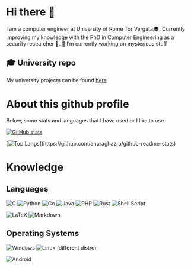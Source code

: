 # Hi there 👋
I am a computer engineer at University of Rome Tor Vergata🎓. Currently improving my knowledge with the PhD in Computer Engineering as a security researcher 🌱.
🔭 I’m currently working on mysterious stuff

## 🎓 University repo

My university projects can be found [here](https://github.com/orgs/ConteCvmaUniversity/repositories)

# About this github profile
Below, some stats and languages that I have used or I like to use <br>

[![GitHub stats](https://github-readme-stats.vercel.app/api?username=IlConteCvma&count_private=true&theme=ambient_gradient&include_orgs=true&show_icons=true&role=OWNER,ORGANIZATION_MEMBER,COLLABORATOR)](https://github.com/anuraghazra/github-readme-stats)

[![Top Langs]([https://github-readme-stats.vercel.app/api/top-langs/?username=IlConteCvma&layout=compact&theme=ambient_gradient&include_orgs=true&count_private=true&show_icons=true&role=OWNER,ORGANIZATION_MEMBER,COLLABORATOR](https://github-readme-stats-git-masterorgs-github-readme-stats-team.vercel.app/api/top-langs/?username=IlConteCvma&layout=compact&theme=transparent&include_orgs=true&count_private=true&langs_count=10&bg_color=1f1e1e))](https://github.com/anuraghazra/github-readme-stats)

# Knowledge

## Languages
![C](https://img.shields.io/badge/c-%2300599C.svg?style=for-the-badge&logo=c&logoColor=white)
![Python](https://img.shields.io/badge/python-3670A0?style=for-the-badge&logo=python&logoColor=ffdd54)
![Go](https://img.shields.io/badge/go-%2300ADD8.svg?style=for-the-badge&logo=go&logoColor=white)
![Java](https://img.shields.io/badge/java-%23ED8B00.svg?style=for-the-badge&logo=openjdk&logoColor=white)
![PHP](https://img.shields.io/badge/php-%23777BB4.svg?style=for-the-badge&logo=php&logoColor=white)
![Rust](https://img.shields.io/badge/rust-%23000000.svg?style=for-the-badge&logo=rust&logoColor=white)
![Shell Script](https://img.shields.io/badge/shell_script-%23121011.svg?style=for-the-badge&logo=gnu-bash&logoColor=white)


![LaTeX](https://img.shields.io/badge/latex-%23008080.svg?style=for-the-badge&logo=latex&logoColor=white)
![Markdown](https://img.shields.io/badge/markdown-%23000000.svg?style=for-the-badge&logo=markdown&logoColor=white)

## Operating Systems

![Windows](https://img.shields.io/badge/Windows-0078D6?style=for-the-badge&logo=windows&logoColor=white)
![Linux](https://img.shields.io/badge/Linux-FCC624?style=for-the-badge&logo=linux&logoColor=black) (different distro)

![Android](https://img.shields.io/badge/Android-3DDC84?style=for-the-badge&logo=android&logoColor=white)

<!--
**IlConteCvma/IlConteCvma** is a ✨ _special_ ✨ repository because its `README.md` (this file) appears on your GitHub profile.

Here are some ideas to get you started:

- 🔭 I’m currently working on ...
- 🌱 I’m currently learning ...
- 👯 I’m looking to collaborate on ...
- 🤔 I’m looking for help with ...
- 💬 Ask me about ...
- 📫 How to reach me: ...
- 😄 Pronouns: ...
- ⚡ Fun fact: ...
see bronolnetto readme (for organization stats)
-->
